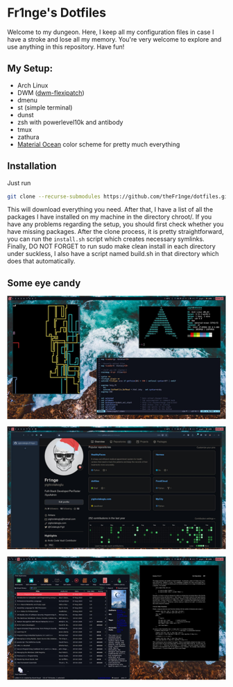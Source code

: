 # Fr1nge's Dotfiles

Welcome to my dungeon. Here, I keep all my configuration files in case I have a stroke and lose all my memory. You're very welcome to explore and use anything in this repository. Have fun!

## My Setup: 

*  Arch Linux
* DWM ([dwm-flexipatch](https://github.com/bakkeby/dwm-flexipatch))
* dmenu
* st (simple terminal)
* dunst
* zsh with powerlevel10k and antibody
* tmux
* zathura
* [Material Ocean](https://github.com/material-ocean/) color scheme for pretty much everything

## Installation

Just run 
```sh
git clone --recurse-submodules https://github.com/theFr1nge/dotfiles.git ~/.dotfiles && ~/.dotfiles/install.sh
```
This will download everything you need. After that, I have a list of all the packages I have installed on my machine in the directory chroot/. If you have any problems regarding the setup, you should first check whether you have missing packages. After the clone process, it is pretty straightforward, you can run the `install.sh` script which creates necessary symlinks. Finally, DO NOT FORGET to run sudo make clean install in each directory under suckless, I also have a script named build.sh in that directory which does that automatically. 

## Some eye candy

![Workspace 1](screenshots/w1.jpg) 

![Workspace 1](screenshots/w2.jpg) 

![Workspace 1](screenshots/w4.jpg) 

